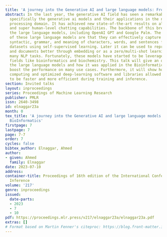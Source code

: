 ```yaml
---
title: 'A journey into the Generative AI and large language models: From NLP to BioInformatics'
abstract: In the last year, the generative AI field has seen a remarkable breakthrough,
  specifically the generative ai models and their applications in the natural language
  processing domain. It has achieved new state-of-the-art results on all public datasets
  and super human-level chatting capabilities. The backbone of this breakthrough is
  the large language models, including OpenAI GPT and Google Palm. The advantages
  of these large language models are that they can effectively capture the semantic,
  syntactic, grammar, and meaning of characters, words, and sentences from large unlabelled
  datasets using self-supervised learning. Later it can be used to represent sentences
  and documents better through embedding or as a zero/multi-shot learning method for
  many NLP tasks. Fortunately, these models have started to be leveraged in other
  fields like bioinformatics and biochemistry. This talk will give an overview of
  the large language models and how it was applied in the Bioinformatics field to
  boost the performance on many use cases. Furthermore, it will show how high-performance
  computing and optimized deep-learning software and libraries allowed these models
  to be faster and more efficient during training and inference.
section: Invited talks
layout: inproceedings
series: Proceedings of Machine Learning Research
publisher: PMLR
issn: 2640-3498
id: elnaggar23a
month: 0
tex_title: 'A journey into the Generative AI and large language models: From NLP to
  BioInformatics'
firstpage: 7
lastpage: 7
page: 7-7
order: 7
cycles: false
bibtex_author: Elnaggar, Ahmed
author:
- given: Ahmed
  family: Elnaggar
date: 2023-07-10
address:
container-title: Proceedings of 16th edition of the International Conference on Grammatical
  Inference
volume: '217'
genre: inproceedings
issued:
  date-parts:
  - 2023
  - 7
  - 10
pdf: https://proceedings.mlr.press/v217/elnaggar23a/elnaggar23a.pdf
extras: []
# Format based on Martin Fenner's citeproc: https://blog.front-matter.io/posts/citeproc-yaml-for-bibliographies/
---
```

